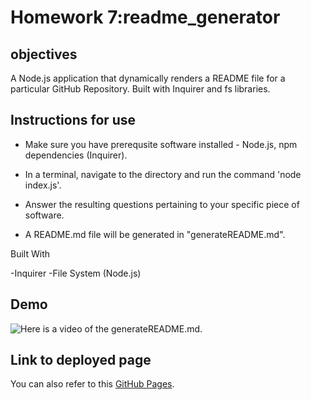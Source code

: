 # Homework 7:readme_generator

## objectives
A Node.js application that dynamically renders a README file for a particular GitHub Repository. Built with Inquirer and fs libraries.

## Instructions for use
* Make sure you have prerequsite software installed - Node.js, npm dependencies (Inquirer).

* In a terminal, navigate to the directory and run the command 'node index.js'.

* Answer the resulting questions pertaining to your specific piece of software.

* A README.md file will be generated in "generateREADME.md".

Built With

-Inquirer
-File System (Node.js)

## Demo

![Here is a video of the generateREADME.md.](./assets/video/)

## Link to deployed page

You can also refer to this [GitHub Pages](https://sowmyanagayya.github.io//).